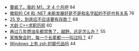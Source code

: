 - [要疯了，我的 M1，才 4 个月吧](https://www.v2ex.com/t/768960) 84
- [微软的 C# 和 .NET 未能发展好是不是和名字起的不好也有关系](https://www.v2ex.com/t/768962) 76
- [25 岁，到底应不应该要有存款？](https://www.v2ex.com/t/769087) 68
- [大龄 C++求职历程](https://www.v2ex.com/t/769036) 60
- [再过几年燃油车都禁售了，越野、远足怎么办？](https://www.v2ex.com/t/769103) 55
- [家族聚会时，每一个长辈都一一叫过吗？](https://www.v2ex.com/t/769013) 47
- [Windows 上有 zsh 的替代品吗](https://www.v2ex.com/t/769061) 44
